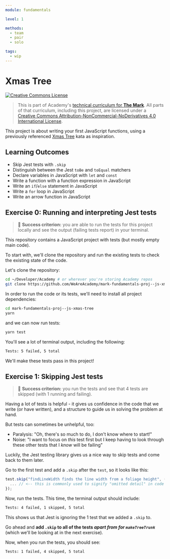 ```yaml
---
module: fundamentals

level: 1

methods:
  - team
  - pair
  - solo

tags:
  - wip
---
```


# Xmas Tree

<a rel="license" href="http://creativecommons.org/licenses/by-nc-nd/4.0/"><img alt="Creative Commons License" style="border-width:0" src="https://i.creativecommons.org/l/by-nc-nd/4.0/88x31.png" /></a>

> This is part of Academy's [technical curriculum for **The Mark**](https://github.com/WeAreAcademy/curriculum-mark). All parts of that curriculum, including this project, are licensed under a <a rel="license" href="http://creativecommons.org/licenses/by-nc-nd/4.0/">Creative Commons Attribution-NonCommercial-NoDerivatives 4.0 International License</a>.

This project is about writing your first JavaScript functions, using a previously referenced [Xmas Tree](https://www.codewars.com/kata/577c349edf78c178a1000108) kata as inspiration.

## Learning Outcomes

- Skip Jest tests with `.skip`
- Distinguish between the Jest `toBe` and `toEqual` matchers
- Declare variables in JavaScript with `let` and `const`
- Write a function with a function expression in JavaScript
- Write an `if`/`else` statement in JavaScript
- Write a `for` loop in JavaScript
- Write an arrow function in JavaScript

## Exercise 0: Running and interpreting Jest tests

> 🎯 **Success criterion:** you are able to run the tests for this project locally and see the output (failing tests report) in your terminal.

This repository contains a JavaScript project with tests (but mostly empty main code).

To start with, we'll clone the repository and run the existing tests to check the existing state of the code.

Let's clone the repository:

```bash
cd ~/Developer/Academy # or wherever you're storing Academy repos
git clone https://github.com/WeAreAcademy/mark-fundamentals-proj--js-xmas-tree.git
```

In order to run the code or its tests, we'll need to install all project dependencies:

```bash
cd mark-fundamentals-proj--js-xmas-tree
yarn
```

and we can now run tests:

```bash
yarn test
```

You'll see a lot of terminal output, including the following:

```bash
Tests: 5 failed, 5 total
```

We'll make these tests pass in this project!

## Exercise 1: Skipping Jest tests

> 🎯 **Success criterion:** you run the tests and see that 4 tests are skipped (with 1 running and failing).

Having a lot of tests is helpful - it gives us confidence in the code that we write (or have written), and a structure to guide us in solving the problem at hand.

But tests can sometimes be unhelpful, too:

- Paralysis: "Oh, there's so much to do, I don't know where to start!"
- Noise: "I want to focus on _this_ test first but I keep having to look through these other tests that I _know_ will be failing"

Luckily, the Jest testing library gives us a nice way to skip tests and come back to them later.

Go to the first test and add a `.skip` after the `test`, so it looks like this:

```js
test.skip("findLineWidth finds the line width from a foliage height", () => {
  ... // <-- this is commonly used to signify "omitted detail" in code snippets
});
```

Now, run the tests. This time, the terminal output should include:

```bash
Tests: 4 failed, 1 skipped, 5 total
```

This shows us that Jest is ignoring the 1 test that we added a `.skip` to.

Go ahead and **add `.skip` to all of the tests _apart from for `makeTreeTrunk`_** (which we'll be looking at in the next exercise).

Now, when you run the tests, you should see:

```bash
Tests: 1 failed, 4 skipped, 5 total
```
